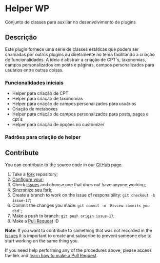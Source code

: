# Helper WP
Conjunto de classes para auxiliar no desenvolvimento de plugins

## Descrição

Este plugin fornece uma série de classes estáticas que podem ser chamadas por outros plugins ou diretamente no tema facilitando a criação de funcionalidades. A ideia é abstrair a criação de CPT`s, taxonomias, campos personalizados em posts e páginas, campos personalizados para usuários entre outras coisas.

### Funcionalidades iniciais

- Helper para criação de CPT
- Helper para criação de taxonomias
- Helper para criação de campos personalizados para usuários
- Criação de metaboxes
- Helper para criação de campos personalizados para posts, pages e cpt`s
- Helper para criação de opções no customizer
### Padrões para criação de helper

## Contribute

You can contribute to the source code in our [GitHub](https://github.com/leobaiano/helper-wp) page.

1. Take a [fork](https://help.github.com/articles/fork-a-repo/) repository;
3. [Configure your](https://help.github.com/articles/configuring-a-remote-for-a-fork/);
2. Check [issues](https://github.com/leobaiano/helper-wp/issues) and choose one that does not have anyone working;
4. [Sincronize seu fork](https://help.github.com/articles/syncing-a-fork/);
2. Create a branch to work on the issue of responsibility: `git checkout -b issue-17`;
3. Commit the changes you made: `git commit -m 'Review commits you did'`;
4. Make a push to branch: `git push origin issue-17`;
5. Make a [Pull Request](https://help.github.com/articles/using-pull-requests/) :D

**Note:** If you want to contribute to something that was not recorded in the [issues](https://github.com/leobaiano/helper-wp/issues) it is important to create and subscribe to prevent someone else to start working on the same thing you.

If you need help performing any of the procedures above, please access the link and [learn how to make a Pull Request](https://help.github.com/articles/creating-a-pull-request/).
